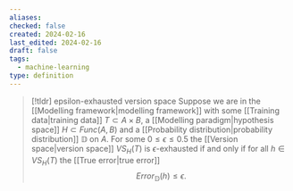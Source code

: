 ```yaml
---
aliases: 
checked: false
created: 2024-02-16
last_edited: 2024-02-16
draft: false
tags:
  - machine-learning
type: definition
---
```

>[!tldr] epsilon-exhausted version space
>Suppose we are in the [[Modelling framework|modelling framework]] with some [[Training data|training data]] $T \subset A \times B$, a [[Modelling paradigm|hypothesis space]] $H \subset Func(A,B)$ and a [[Probability distribution|probability distribution]] $\mathbb{D}$ on $A$. For some $0 \leq \epsilon \leq 0.5$ the [[Version space|version space]] $VS_H(T)$ is $\epsilon$-exhausted if and only if for all $h \in VS_H(T)$ the [[True error|true error]]
>$$Error_{\mathbb{D}}(h) \leq \epsilon.$$ 
